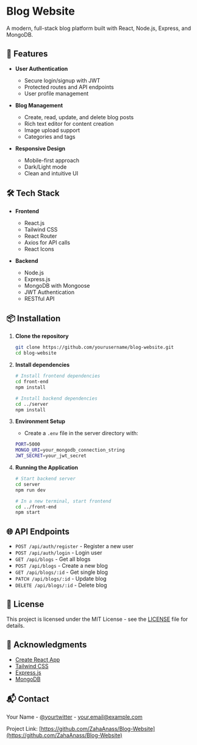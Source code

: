 # Blog Website

A modern, full-stack blog platform built with React, Node.js, Express, and MongoDB.

## 🚀 Features

- **User Authentication**
  - Secure login/signup with JWT
  - Protected routes and API endpoints
  - User profile management

- **Blog Management**
  - Create, read, update, and delete blog posts
  - Rich text editor for content creation
  - Image upload support
  - Categories and tags

- **Responsive Design**
  - Mobile-first approach
  - Dark/Light mode
  - Clean and intuitive UI

## 🛠️ Tech Stack

- **Frontend**
  - React.js
  - Tailwind CSS
  - React Router
  - Axios for API calls
  - React Icons

- **Backend**
  - Node.js
  - Express.js
  - MongoDB with Mongoose
  - JWT Authentication
  - RESTful API

## 📦 Installation

1. **Clone the repository**

   ```bash
   git clone https://github.com/yourusername/blog-website.git
   cd blog-website
   ```

2. **Install dependencies**

   ```bash
   # Install frontend dependencies
   cd front-end
   npm install
   
   # Install backend dependencies
   cd ../server
   npm install
   ```

3. **Environment Setup**
   - Create a `.env` file in the server directory with:

    ```bash
    PORT=5000
    MONGO_URI=your_mongodb_connection_string
    JWT_SECRET=your_jwt_secret
    ```

4. **Running the Application**

    ```bash
    # Start backend server
    cd server
    npm run dev
    
    # In a new terminal, start frontend
    cd ../front-end
    npm start
    ```

## 🌐 API Endpoints

- `POST /api/auth/register` - Register a new user
- `POST /api/auth/login` - Login user
- `GET /api/blogs` - Get all blogs
- `POST /api/blogs` - Create a new blog
- `GET /api/blogs/:id` - Get single blog
- `PATCH /api/blogs/:id` - Update blog
- `DELETE /api/blogs/:id` - Delete blog

## 📝 License

This project is licensed under the MIT License - see the [LICENSE](LICENSE) file for details.

## 🙏 Acknowledgments

- [Create React App](https://create-react-app.dev/)
- [Tailwind CSS](https://tailwindcss.com/)
- [Express.js](https://expressjs.com/)
- [MongoDB](https://www.mongodb.com/)

## 📬 Contact

Your Name - [@yourtwitter](https://twitter.com/yourtwitter) - <your.email@example.com>

Project Link: [https://github.com/ZahaAnass/Blog-Website](https://github.com/ZahaAnass/Blog-Website)
